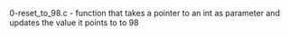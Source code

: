 0-reset_to_98.c - function that takes a pointer to an int as parameter and updates the value it points to to 98
